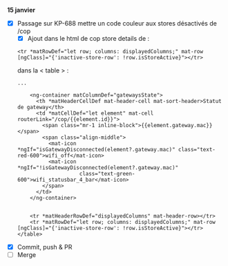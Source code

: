 **15 janvier**
- [x] Passage sur KP-688 mettre un code couleur aux stores désactivés de /cop
    - [x] Ajout dans le html de cop store details de :
    ```        
    <tr *matRowDef="let row; columns: displayedColumns;" mat-row [ngClass]="{'inactive-store-row': !row.isStoreActive}"></tr>
    ```
    dans la < table > :
    ```
    ...

        <ng-container matColumnDef="gatewaysState">
          <th *matHeaderCellDef mat-header-cell mat-sort-header>Statut de gateway</th>
          <td *matCellDef="let element" mat-cell routerLink="/cop/{{element.id}}">
            <span class="mr-1 inline-block">{{element.gateway.mac}}</span>
            <span class="align-middle">
              <mat-icon *ngIf="isGatewayDisconnected(element?.gateway.mac)" class="text-red-600">wifi_off</mat-icon>
              <mat-icon *ngIf="!isGatewayDisconnected(element?.gateway.mac)"
                        class="text-green-600">wifi_statusbar_4_bar</mat-icon>
            </span>
          </td>
        </ng-container>


        <tr *matHeaderRowDef="displayedColumns" mat-header-row></tr>
        <tr *matRowDef="let row; columns: displayedColumns;" mat-row [ngClass]="{'inactive-store-row': !row.isStoreActive}"></tr>
    </table>
    ```
- [x] Commit, push & PR
- [ ] Merge
